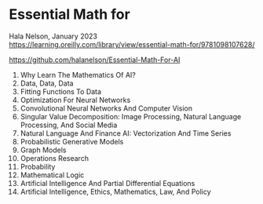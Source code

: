 # Essential Math for 
Hala Nelson, January 2023
https://learning.oreilly.com/library/view/essential-math-for/9781098107628/

https://github.com/halanelson/Essential-Math-For-AI


1. Why Learn The Mathematics Of AI?
2. Data, Data, Data
3. Fitting Functions To Data
4. Optimization For Neural Networks
5. Convolutional Neural Networks And Computer Vision
6. Singular Value Decomposition: Image Processing, Natural Language Processing, And Social Media
7. Natural Language And Finance AI: Vectorization And Time Series
8. Probabilistic Generative Models
9. Graph Models
10. Operations Research
11. Probability
12. Mathematical Logic
13. Artificial Intelligence And Partial Differential Equations
14. Artificial Intelligence, Ethics, Mathematics, Law, And Policy
